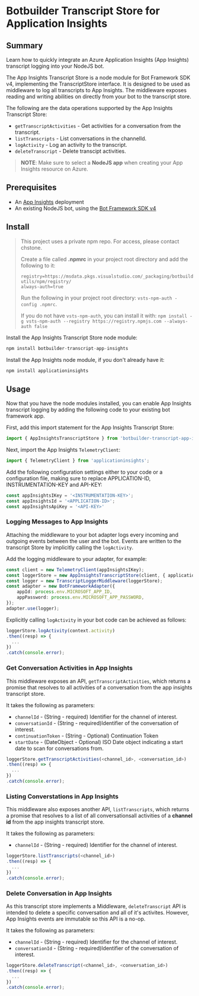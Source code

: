 # Botbuilder Transcript Store for Application Insights

## Summary

Learn how to quickly integrate an Azure Application Insights (App Insights) transcript logging into your NodeJS bot.  

The App Insights Transcript Store is a node module for Bot Framework SDK v4, implementing the TranscriptStore interface. It is designed to be used as middleware to log all transcripts to App Insights. The middleware exposes reading and writing abilities on directly from your bot to the transcript store.  

The following are the data operations supported by the App Insights Transcript Store:
- `getTranscriptActivities` - Get activities for a conversation from the transcript.
- `listTranscripts` - List conversations in the channelId.
- `logActivity` - Log an activity to the transcript.  
- `deleteTranscript` - Delete transcipt activities.  

> **NOTE**: Make sure to select a **NodeJS app** when creating your App Insights resource on Azure.  

## Prerequisites

- An [App Insights](https://portal.azure.com) deployment  
- An existing NodeJS bot, using the [Bot Framework SDK v4](https://dev.botframework.com/)  

## Install

> This project uses a private npm repo. For access, please contact chstone.
>
> Create a file called **.npmrc** in your project root directory and add the following to it:
>
> ```
> registry=https://msdata.pkgs.visualstudio.com/_packaging/botbuilder-utils/npm/registry/
> always-auth=true
> ```
>
> Run the following in your project root directory: `vsts-npm-auth -config .npmrc`.
>
> If you do not have `vsts-npm-auth`, you can install it with: `npm install -g vsts-npm-auth --registry https://registry.npmjs.com --always-auth false`

Install the App Insights Transcript Store node module:

```Javascript 
npm install botbuilder-transcript-app-insights
```

Install the App Insights node module, if you don't already have it:

```Javascript
npm install applicationinsights
```

## Usage

Now that you have the node modules installed, you can enable App Insights transcript logging by adding the following code to your existing bot framework app.

First, add this import statement for the App Insights Transcript Store:

```TypeScript
import { AppInsightsTranscriptStore } from 'botbuilder-transcript-app-insights';
```

Next, import the App Insights `TelemetryClient`:

```TypeScript
import { TelemetryClient } from 'applicationinsights'; 
```

Add the following configuration settings either to your code or a configuration file, making sure to replace APPLICATION-ID, INSTRUMENTATION-KEY and API-KEY:

```TypeScript
const appInsightsIKey = '<INSTRUMENTATION-KEY>';
const appInsightsId = '<APPLICATION-ID>';
const appInsightsApiKey = '<API-KEY>'
```

### Logging Messages to App Insights
Attaching the middleware to your bot adapter logs every incoming and outgoing events between the user and the bot. Events are written to the transcript Store by implicitly calling the `logActivity`.  


Add the logging middleware to your adapter, for example:

```TypeScript
const client = new TelemetryClient(appInsightsIKey);
const loggerStore = new AppInsightsTranscriptStore(client, { applicationId: appInsightsId });
const logger = new TranscriptLoggerMiddleware(loggerStore);
const adapter = new BotFrameworkAdapter({
    appId: process.env.MICROSOFT_APP_ID,
    appPassword: process.env.MICROSOFT_APP_PASSWORD,
});
adapter.use(logger);
```   

Explicitly calling `logActivity` in your bot code can be achieved as follows:  

```TypeScript
loggerStore.logActivity(context.activity)
.then((resp) => {
  ...
})
.catch(console.error);
```  

### Get Conversation Activities in App Insights
This middleware exposes an API, `getTranscriptActivities`, which returns a promise that resolves to all activities of a conversation from the app insights transcript store.  

It takes the following as parameters:  
- `channelId` -  (String - required) Identifier for the channel of interest.  
- `conversationId` - (String - required)Identifier of the conversation of interest.  
- `continuationToken` - (String - Optional) Continuation Token  
- `startDate` - (DateObject - Optional) ISO Date object indicating a start date to scan for conversations from.  

```Typescript
loggerStore.getTranscriptActivities(<channel_id>, <conversation_id>)
.then((resp) => {
  ...
})
.catch(console.error);
```  
### Listing Converstations in App Insights

This middleware also exposes another API, `listTranscripts`, which returns a promise that resolves to a list of all conversationsall activities of a **channel id** from the app insights transcript store.  

It takes the following as parameters:  
- `channelId` -  (String - required) Identifier for the channel of interest.  

```TypeScript
loggerStore.listTranscripts(<channel_id>)
.then((resp) => {
  ...
})
.catch(console.error);
```


### Delete Conversation in App Insights
As this transcript store implements a Middleware, `deleteTranscript` API is intended to delete a specific conversation and all of it's activites. However, App Insights events are immutable so this API is a no-op.   

It takes the following as parameters:  
- `channelId` -  (String - required) Identifier for the channel of interest.  
- `conversationId` - (String - required)Identifier of the conversation of interest. 

```TypeScript
loggerStore.deleteTranscript(<channel_id>, <conversation_id>)
.then((resp) => {
  ...
})
.catch(console.error); 
```

